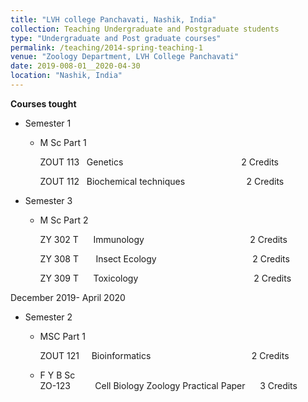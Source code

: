 ```yaml
---
title: "LVH college Panchavati, Nashik, India"
collection: Teaching Undergraduate and Postgraduate students
type: "Undergraduate and Post graduate courses"
permalink: /teaching/2014-spring-teaching-1
venue: "Zoology Department, LVH College Panchavati"
date: 2019-008-01__2020-04-30
location: "Nashik, India"
---
```

**Courses tought**

 - Semester 1 
    * M Sc Part 1

         ZOUT 113  &nbsp;   Genetics	   &nbsp; &nbsp; &nbsp; &nbsp; &nbsp; &nbsp; &nbsp; &nbsp; &nbsp; &nbsp; &nbsp; &nbsp; &nbsp;  &nbsp;&nbsp;&nbsp;&nbsp;&nbsp;&nbsp;&nbsp;&nbsp;&nbsp;&nbsp;&nbsp;&nbsp;&nbsp;&nbsp;&nbsp;&nbsp;&nbsp;&nbsp;&nbsp;&nbsp;&nbsp;2 Credits

         ZOUT 112  &nbsp;   Biochemical techniques	 &nbsp; &nbsp;&nbsp;&nbsp;&nbsp;&nbsp;&nbsp;&nbsp;&nbsp;&nbsp;&nbsp;&nbsp;&nbsp;&nbsp;&nbsp;&nbsp;&nbsp;&nbsp;&nbsp;&nbsp;&nbsp;&nbsp;	2 Credits
- Semester 3
    * M Sc Part 2 

         ZY 302 T   &nbsp; &nbsp; &nbsp;Immunology &nbsp; &nbsp; &nbsp; &nbsp; &nbsp; &nbsp; &nbsp; &nbsp; &nbsp; &nbsp; &nbsp;&nbsp;&nbsp;&nbsp;&nbsp;&nbsp;&nbsp;&nbsp;&nbsp;&nbsp;&nbsp;&nbsp;&nbsp;&nbsp;&nbsp;&nbsp;&nbsp;&nbsp;&nbsp;&nbsp;&nbsp;&nbsp;2 Credits

        ZY 308 T	  &nbsp;&nbsp;&nbsp;&nbsp;&nbsp; Insect Ecology &nbsp;&nbsp;&nbsp;&nbsp;&nbsp;&nbsp;&nbsp;&nbsp;&nbsp;&nbsp;&nbsp;&nbsp;&nbsp;&nbsp;&nbsp;&nbsp;&nbsp;&nbsp;&nbsp;&nbsp;&nbsp;&nbsp;&nbsp;&nbsp;&nbsp;&nbsp;&nbsp;&nbsp;&nbsp;&nbsp;&nbsp;&nbsp;&nbsp;&nbsp;&nbsp;&nbsp;&nbsp; 2 Credits
						
        ZY 309 T&nbsp;&nbsp;&nbsp;&nbsp;&nbsp;&nbsp;Toxicology 		&nbsp;&nbsp;&nbsp;&nbsp;&nbsp;&nbsp;&nbsp;&nbsp;&nbsp;&nbsp;&nbsp;&nbsp;&nbsp;&nbsp;&nbsp;&nbsp;&nbsp;&nbsp;&nbsp;&nbsp;&nbsp;&nbsp;&nbsp;&nbsp;&nbsp;&nbsp;&nbsp;&nbsp;&nbsp;&nbsp;&nbsp;&nbsp;&nbsp;&nbsp;&nbsp;&nbsp;&nbsp;&nbsp;&nbsp;&nbsp;&nbsp;&nbsp;&nbsp;&nbsp;&nbsp;&nbsp;2 Credits
	
December 2019- April 2020

- Semester 2
     * MSC Part 1
      
         ZOUT 121&nbsp;&nbsp;&nbsp;&nbsp;  Bioinformatics&nbsp;&nbsp;&nbsp;&nbsp;&nbsp;&nbsp;&nbsp;&nbsp;&nbsp;&nbsp;&nbsp;&nbsp;&nbsp;&nbsp;&nbsp;&nbsp;&nbsp;&nbsp;		&nbsp;&nbsp;&nbsp;&nbsp;&nbsp;&nbsp;&nbsp;&nbsp;&nbsp;&nbsp;&nbsp;&nbsp;&nbsp;&nbsp;&nbsp;&nbsp;&nbsp;&nbsp;&nbsp;&nbsp;&nbsp;		2 Credits

     * F Y B Sc  
     ZO-123&nbsp;&nbsp;&nbsp;&nbsp;&nbsp;&nbsp;&nbsp;&nbsp;&nbsp;  Cell Biology Zoology 
     Practical Paper	&nbsp;&nbsp;&nbsp;&nbsp;		3 Credits



